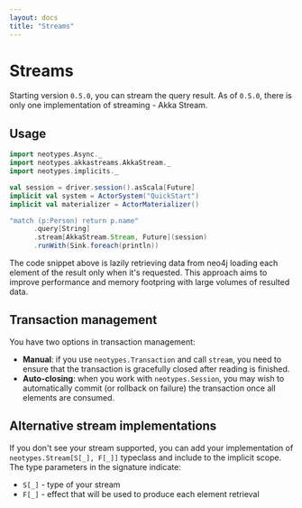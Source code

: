 ```yaml
---
layout: docs
title: "Streams"
---
```


# Streams

Starting version `0.5.0`, you can stream the query result. As of `0.5.0`, there is only one implementation of streaming - Akka Stream.

## Usage

```scala
import neotypes.Async._
import neotypes.akkastreams.AkkaStream._
import neotypes.implicits._

val session = driver.session().asScala[Future]
implicit val system = ActorSystem("QuickStart")
implicit val materializer = ActorMaterializer()

"match (p:Person) return p.name"
      .query[String]
      .stream[AkkaStream.Stream, Future](session)
      .runWith(Sink.foreach(println))
``` 

The code snippet above is lazily retrieving data from neo4j loading each element of the result only when it's requested.
This approach aims to improve performance and memory footpring with large volumes of resulted data.

## Transaction management

You have two options in transaction management:
* **Manual**: if you use `neotypes.Transaction` and call `stream`, you need to ensure that the transaction is gracefully closed after reading is finished.
* **Auto-closing**: when you work with `neotypes.Session`, you may wish to automatically commit (or rollback on failure) the transaction once
all elements are consumed.

## Alternative stream implementations

If you don't see your stream supported, you can add your implementation of `neotypes.Stream[S[_], F[_]]` typeclass and include to the implicit scope.
The type parameters in the signature indicate:
* `S[_]` - type of your stream
* `F[_]` - effect that will be used to produce each element retrieval